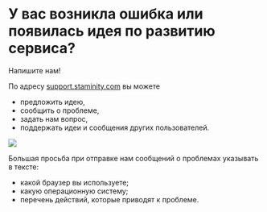 # У вас возникла ошибка или появилась идея по развитию сервиса?

Напишите нам!

По адресу [support.staminity.com](http://support.staminity.com) вы можете
* предложить идею,
* сообщить о проблеме,
* задать нам вопрос,
* поддержать идеи и сообщения других пользователей.

![](http://264710.selcdn.ru/assets/images/general/reformal.png)

Большая просьба при отправке нам сообщений о проблемах указывать в тексте:
* какой браузер вы используете;
* какую операционную систему;
* перечень действий, которые приводят к проблеме.
